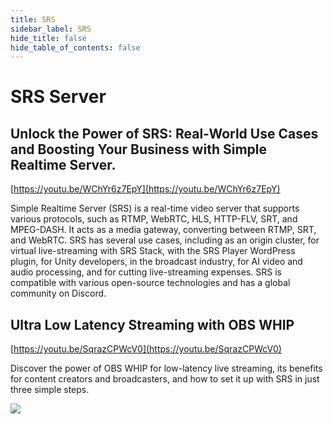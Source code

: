 ```yaml
---
title: SRS
sidebar_label: SRS
hide_title: false
hide_table_of_contents: false
---
```


# SRS Server

## Unlock the Power of SRS: Real-World Use Cases and Boosting Your Business with Simple Realtime Server.

[https://youtu.be/WChYr6z7EpY](https://youtu.be/WChYr6z7EpY)

Simple Realtime Server (SRS) is a real-time video server that supports various protocols, such as RTMP, WebRTC, HLS, 
HTTP-FLV, SRT, and MPEG-DASH. It acts as a media gateway, converting between RTMP, SRT, and WebRTC. SRS has several 
use cases, including as an origin cluster, for virtual live-streaming with SRS Stack, with the SRS Player WordPress 
plugin, for Unity developers, in the broadcast industry, for AI video and audio processing, and for cutting 
live-streaming expenses. SRS is compatible with various open-source technologies and has a global community on 
Discord.

## Ultra Low Latency Streaming with OBS WHIP

[https://youtu.be/SqrazCPWcV0](https://youtu.be/SqrazCPWcV0)

Discover the power of OBS WHIP for low-latency live streaming, its benefits for content creators and broadcasters, 
and how to set it up with SRS in just three simple steps.

![](https://ossrs.net/gif/v1/sls.gif?site=ossrs.io&path=/lts/tutorial/en/v5/srs-open-source)

